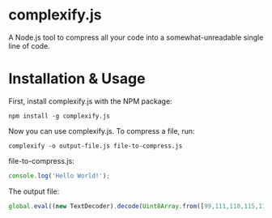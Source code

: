# complexify.js
A Node.js tool to compress all your code into a somewhat-unreadable single line of code.

# Installation & Usage
First, install complexify.js with the NPM package:
```
npm install -g complexify.js
```
Now you can use complexify.js. To compress a file, run:
```
complexify -o output-file.js file-to-compress.js
```
file-to-compress.js:
```javascript
console.log('Hello World!');
```
The output file:
```javascript
global.eval((new TextDecoder).decode(Uint8Array.from([99,111,110,115,111,108,101,46,108,111,103,40,39,72,101,108,108,111,32,87,111,114,108,100,33,39,41,59])));
```
